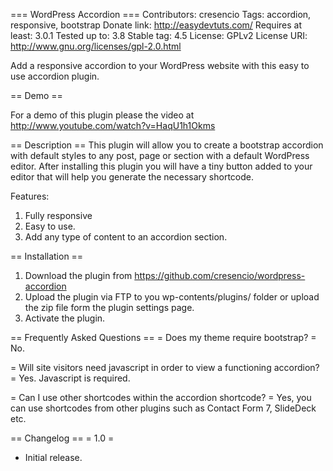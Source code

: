 === WordPress Accordion ===
Contributors: cresencio
Tags: accordion, responsive, bootstrap
Donate link: http://easydevtuts.com/
Requires at least: 3.0.1
Tested up to: 3.8
Stable tag: 4.5
License: GPLv2 
License URI: http://www.gnu.org/licenses/gpl-2.0.html

Add a responsive accordion to your WordPress website with this easy to use accordion plugin. 

== Demo ==

For a demo of this plugin please the video at http://www.youtube.com/watch?v=HaqU1h1Okms

== Description ==
This plugin will allow you to create a bootstrap accordion with default styles to any post, page or section with a default WordPress editor. After installing this plugin you will have a tiny button added to your editor that will help you generate the necessary shortcode. 

Features:

1. Fully responsive
2. Easy to use. 
3. Add any type of content to an accordion section.

== Installation ==
1. Download the plugin from https://github.com/cresencio/wordpress-accordion
2. Upload the plugin via FTP to you wp-contents/plugins/ folder or upload the zip file form the plugin settings page. 
3. Activate the plugin.

== Frequently Asked Questions ==
= Does my theme require bootstrap? =
No.

= Will site visitors need javascript in order to view a functioning accordion? =
Yes. Javascript is required.

= Can I use other shortcodes within the accordion shortcode? =
Yes, you can use shortcodes from other plugins such as Contact Form 7, SlideDeck etc.

== Changelog ==
= 1.0 =
* Initial release.
